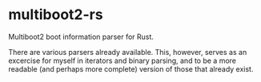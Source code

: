 # multiboot2-rs
Multiboot2 boot information parser for Rust.

There are various parsers already available. This, however, serves as an excercise for myself in iterators and binary parsing, and to be a more readable (and perhaps more complete) version of those that already exist.
